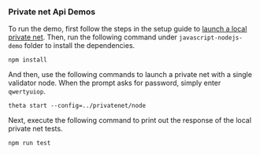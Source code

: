 ### Private net Api Demos

To run the demo, first follow the steps in the setup guide to [launch a local private net](https://github.com/thetatoken/theta-mainnet-integration-guide/blob/master/docs/setup.md#setup). Then, run the following command under `javascript-nodejs-demo` folder to install the dependencies.

```
npm install
```

And then, use the following commands to launch a private net with a single validator node.
When the prompt asks for password, simply enter `qwertyuiop`.

```
theta start --config=../privatenet/node
```

Next, execute the following command to print out the response of the local private net tests.

```
npm run test
```
